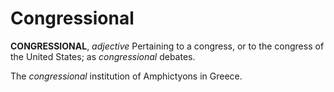 # Congressional

**CONGRESSIONAL**, _adjective_ Pertaining to a congress, or to the congress of the United States; as _congressional_ debates.

The _congressional_ institution of Amphictyons in Greece.